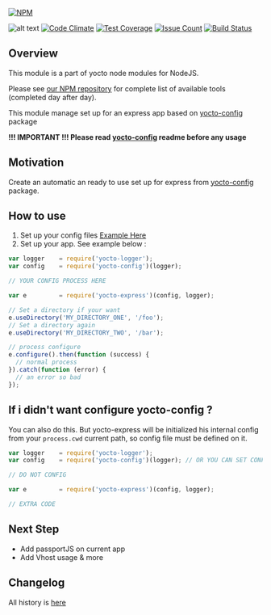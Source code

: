[![NPM](https://nodei.co/npm/yocto-express.png?downloads=true&downloadRank=true&stars=true)](https://nodei.co/npm/yocto-express/)

![alt text](https://david-dm.org/yoctore/yocto-express.svg "Dependencies Status")
[![Code Climate](https://codeclimate.com/github/yoctore/yocto-express/badges/gpa.svg)](https://codeclimate.com/github/yoctore/yocto-express)
[![Test Coverage](https://codeclimate.com/github/yoctore/yocto-express/badges/coverage.svg)](https://codeclimate.com/github/yoctore/yocto-express/coverage)
[![Issue Count](https://codeclimate.com/github/yoctore/yocto-express/badges/issue_count.svg)](https://codeclimate.com/github/yoctore/yocto-express)
[![Build Status](https://travis-ci.org/yoctore/yocto-express.svg?branch=master)](https://travis-ci.org/yoctore/yocto-express)


## Overview


This module is a part of yocto node modules for NodeJS.

Please see [our NPM repository](https://www.npmjs.com/~yocto) for complete list of available tools (completed day after day).

This module manage set up for an express app based on [yocto-config](https://www.npmjs.com/package/yocto-config) package

**!!! IMPORTANT !!! Please read [yocto-config](https://www.npmjs.com/package/yocto-config) readme before any usage** 

## Motivation

Create an automatic an ready to use set up for express from [yocto-config](https://www.npmjs.com/package/yocto-config) package.

## How to use

1. Set up your config files [Example Here](https://www.npmjs.com/package/yocto-config#how-to-use)
2. Set up your app. See example below : 

```javascript
var logger    = require('yocto-logger');
var config    = require('yocto-config')(logger);

// YOUR CONFIG PROCESS HERE

var e         = require('yocto-express')(config, logger);

// Set a directory if your want
e.useDirectory('MY_DIRECTORY_ONE', '/foo');
// Set a directory again
e.useDirectory('MY_DIRECTORY_TWO', '/bar');

// process configure
e.configure().then(function (success) {
  // normal process
}).catch(function (error) {
  // an error so bad 
});
```

## If i didn't want configure yocto-config ?

You can also do this. But yocto-express will be initialized his internal config from your `process.cwd` current path,
so config file must be defined on it.

```javascript
var logger    = require('yocto-logger');
var config    = require('yocto-config')(logger); // OR YOU CAN SET CONFIG TO NULL

// DO NOT CONFIG

var e         = require('yocto-express')(config, logger);

// EXTRA CODE
```

## Next Step

- Add passportJS on current app
- Add Vhost usage & more

## Changelog

All history is [here](https://github.com/yoctore/yocto-express/blob/master/CHANGELOG.md)